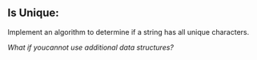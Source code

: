 ## Is Unique: 

Implement an algorithm to determine if a string has all unique characters. 

*What if youcannot use additional data structures?*
